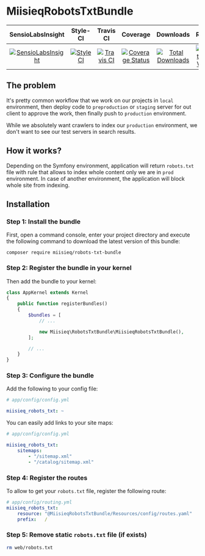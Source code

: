 # MiisieqRobotsTxtBundle

|       SensioLabsInsight        |        Style-CI         |        Travis CI         |         Coverage        |        Downloads        |         Release         |
|:----------------------:|:-----------------------:|:-----------------------:|:-----------------------:|:-----------------------:|:-----------------------:|
| [![SensioLabsInsight](https://insight.sensiolabs.com/projects/1aed0267-a4e2-4322-88cf-7dcbc2a4d8bd/mini.png)](https://insight.sensiolabs.com/projects/1aed0267-a4e2-4322-88cf-7dcbc2a4d8bd) | [![StyleCI](https://styleci.io/repos/105973219/shield?branch=master)](https://styleci.io/repos/105973219) | [![Travis CI](https://travis-ci.org/miisieq/RobotsTxtBundle.svg?branch=master)](https://travis-ci.org/miisieq/RobotsTxtBundle) | [![Coverage Status](https://coveralls.io/repos/github/miisieq/RobotsTxtBundle/badge.svg?branch=master)](https://coveralls.io/github/miisieq/RobotsTxtBundle?branch=master) | [![Total Downloads](https://poser.pugx.org/miisieq/robots-txt-bundle/downloads?format=flat-square)](https://packagist.org/packages/miisieq/robots-txt-bundle) | [![Latest Stable Version](https://poser.pugx.org/miisieq/robots-txt-bundle/v/stable?format=flat-square)](https://packagist.org/packages/miisieq/robots-txt-bundle) |

## The problem
It's pretty common workflow that we work on our projects in `local` environment, then deploy code to `preproduction` or `staging` server for out client to approve the work, then finally push to `production` environment.

While we absolutely want crawlers to index our `production` environment, we don't want to see our test servers in search results.

## How it works?
Depending on the Symfony environment, application will return `robots.txt` file with rule that allows to index whole content only we are in `prod` environment. In case of another environment, the application will block whole site from indexing.

## Installation

### Step 1: Install the bundle

First, open a command console, enter your project directory and execute the following command to download the latest version of this bundle:

```
composer require miisieq/robots-txt-bundle
```

### Step 2: Register the bundle in your kernel
Then add the bundle to your kernel:
```php
class AppKernel extends Kernel
{
    public function registerBundles()
    {
        $bundles = [
            // ...

            new Miisieq\RobotsTxtBundle\MiisieqRobotsTxtBundle(),
        ];

        // ...
    }
}
```
### Step 3: Configure the bundle
Add the following to your config file:

``` yaml
# app/config/config.yml

miisieq_robots_txt: ~
```

You can easily add links to your site maps:
``` yaml
# app/config/config.yml

miisieq_robots_txt:
    sitemaps:
        - "/sitemap.xml"
        - "/catalog/sitemap.xml"
```

### Step 4: Register the routes
To allow to get your `robots.txt` file, register the following route:

```yml
# app/config/routing.yml
miisieq_robots_txt:
    resource: "@MiisieqRobotsTxtBundle/Resources/config/routes.yaml"
    prefix:   /
```

### Step 5: Remove static `robots.txt` file (if exists)
```bash
rm web/robots.txt
```
